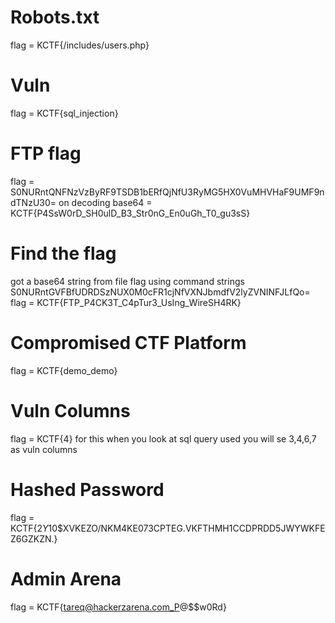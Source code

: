 # Robots.txt
flag = KCTF{/includes/users.php}

# Vuln
flag = KCTF{sql_injection}

# FTP flag
flag = S0NURntQNFNzVzByRF9TSDB1bERfQjNfU3RyMG5HX0VuMHVHaF9UMF9ndTNzU30=
on decoding base64 = KCTF{P4SsW0rD_SH0ulD_B3_Str0nG_En0uGh_T0_gu3sS}

# Find the flag
got a base64 string from file flag using command strings
S0NURntGVFBfUDRDSzNUX0M0cFR1cjNfVXNJbmdfV2lyZVNINFJLfQo=
flag = KCTF{FTP_P4CK3T_C4pTur3_UsIng_WireSH4RK}

# Compromised CTF Platform
flag = KCTF{demo_demo}

# Vuln Columns
flag = KCTF{4} 
for this when you look at sql query used you will se 3,4,6,7 as vuln columns

# Hashed Password
flag = KCTF{$2Y$10$XVKEZO/NKM4KE073CPTEG.VKFTHMH1CCDPRDD5JWYWKFEZ6GZKZN.}

# Admin Arena
flag = KCTF{tareq@hackerzarena.com_P@$$w0Rd}

